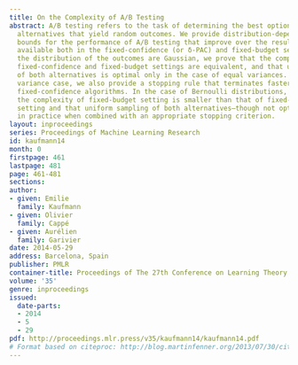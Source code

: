 ```yaml
---
title: On the Complexity of A/B Testing
abstract: A/B testing refers to the task of determining the best option among two
  alternatives that yield random outcomes. We provide distribution-dependent lower
  bounds for the performance of A/B testing that improve over the results currently
  available both in the fixed-confidence (or δ-PAC) and fixed-budget settings. When
  the distribution of the outcomes are Gaussian, we prove that the complexity of the
  fixed-confidence and fixed-budget settings are equivalent, and that uniform sampling
  of both alternatives is optimal only in the case of equal variances. In the common
  variance case, we also provide a stopping rule that terminates faster than existing
  fixed-confidence algorithms. In the case of Bernoulli distributions, we show that
  the complexity of fixed-budget setting is smaller than that of fixed-confidence
  setting and that uniform sampling of both alternatives—though not optimal—is advisable
  in practice when combined with an appropriate stopping criterion.
layout: inproceedings
series: Proceedings of Machine Learning Research
id: kaufmann14
month: 0
firstpage: 461
lastpage: 481
page: 461-481
sections: 
author:
- given: Emilie
  family: Kaufmann
- given: Olivier
  family: Cappé
- given: Aurélien
  family: Garivier
date: 2014-05-29
address: Barcelona, Spain
publisher: PMLR
container-title: Proceedings of The 27th Conference on Learning Theory
volume: '35'
genre: inproceedings
issued:
  date-parts:
  - 2014
  - 5
  - 29
pdf: http://proceedings.mlr.press/v35/kaufmann14/kaufmann14.pdf
# Format based on citeproc: http://blog.martinfenner.org/2013/07/30/citeproc-yaml-for-bibliographies/
---
```

